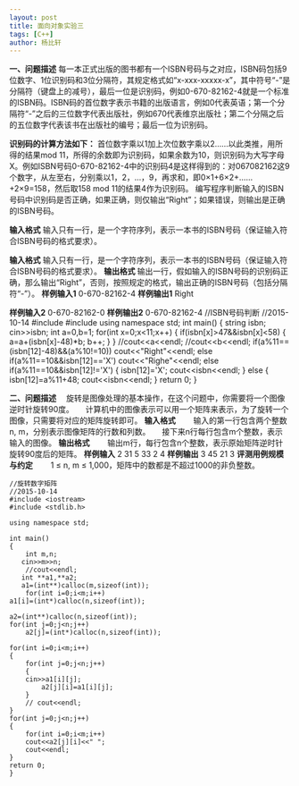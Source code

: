 ```yaml
---
layout: post
title: 面向对象实验三
tags: [C++]
author: 杨比轩
---
```


**一、问题描述**
每一本正式出版的图书都有一个ISBN号码与之对应，ISBN码包括9位数字、1位识别码和3位分隔符，其规定格式如“x-xxx-xxxxx-x”，其中符号“-”是分隔符（键盘上的减号），最后一位是识别码，例如0-670-82162-4就是一个标准的ISBN码。ISBN码的首位数字表示书籍的出版语言，例如0代表英语；第一个分隔符“-”之后的三位数字代表出版社，例如670代表维京出版社；第二个分隔之后的五位数字代表该书在出版社的编号；最后一位为识别码。

**识别码的计算方法如下：**
首位数字乘以1加上次位数字乘以2……以此类推，用所得的结果mod 11，所得的余数即为识别码，如果余数为10，则识别码为大写字母X。例如ISBN号码0-670-82162-4中的识别码4是这样得到的：对067082162这9个数字，从左至右，分别乘以1，2，…，9，再求和，即0×1+6×2+……+2×9=158，然后取158 mod 11的结果4作为识别码。
编写程序判断输入的ISBN号码中识别码是否正确，如果正确，则仅输出“Right”；如果错误，则输出是正确的ISBN号码。

**输入格式**
输入只有一行，是一个字符序列，表示一本书的ISBN号码（保证输入符合ISBN号码的格式要求）。

**输入格式**
输入只有一行，是一个字符序列，表示一本书的ISBN号码（保证输入符合ISBN号码的格式要求）。
**输出格式**
输出一行，假如输入的ISBN号码的识别码正确，那么输出“Right”，否则，按照规定的格式，输出正确的ISBN号码（包括分隔符“-”）。
**样例输入1**
0-670-82162-4
**样例输出1**
Right

**样例输入2**
0-670-82162-0
**样例输出2**
0-670-82162-4
    //ISBN号码判断
    //2015-10-14
    #include <iostream>
    #include <string>
    using namespace std;
    int main()
    {
	string isbn;
	cin>>isbn;
	int a=0,b=1;
	for(int x=0;x<11;x++)
	{
	    if(isbn[x]>47&&isbn[x]<58)
	    {
	        a=a+(isbn[x]-48)*b;
	        b++;
	    }
	}
	//cout<<a<<endl;
	//cout<<b<<endl;
	if(a%11==(isbn[12]-48)&&(a%10!=10))
	    cout<<"Right"<<endl;
	else if(a%11==10&&isbn[12]=='X')
	    cout<<"Righe"<<endl;
	else if(a%11==10&&isbn[12]!='X')
	{
	    isbn[12]='X';
	    cout<<isbn<<endl;
	}
	else
	{
	    isbn[12]=a%11+48;
	    cout<<isbn<<endl;
	}
    return 0;
    }

**二、问题描述**
　旋转是图像处理的基本操作，在这个问题中，你需要将一个图像逆时针旋转90度。　　计算机中的图像表示可以用一个矩阵来表示，为了旋转一个图像，只需要将对应的矩阵旋转即可。
**输入格式**
　　输入的第一行包含两个整数n, m，分别表示图像矩阵的行数和列数。　　接下来n行每行包含m个整数，表示输入的图像。
**输出格式**
　　输出m行，每行包含n个整数，表示原始矩阵逆时针旋转90度后的矩阵。
**样例输入**
2 31 5 33 2 4
**样例输出**
3 45 21 3
**评测用例规模与约定**
　　1 ≤ n, m ≤ 1,000，矩阵中的数都是不超过1000的非负整数。

    //旋转数字矩阵
    //2015-10-14
    #include <iostream>
    #include <stdlib.h>

    using namespace std;

    int main()
    {
        int m,n;
       cin>>m>>n;
        //cout<<endl;
       int **a1,**a2;
       a1=(int**)calloc(m,sizeof(int));
        for(int i=0;i<m;i++)
    a1[i]=(int*)calloc(n,sizeof(int));

    a2=(int**)calloc(n,sizeof(int));
    for(int j=0;j<n;j++)
        a2[j]=(int*)calloc(n,sizeof(int));

    for(int i=0;i<m;i++)
    {
        for(int j=0;j<n;j++)
        {
	    cin>>a1[i][j];
            a2[j][i]=a1[i][j];
        }
        // cout<<endl;
    }
    for(int j=0;j<n;j++)
    {
        for(int i=0;i<m;i++)
	    cout<<a2[j][i]<<" ";
        cout<<endl;
    }
    return 0;
    }
